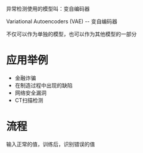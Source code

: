 
异常检测使用的模型叫：变自编码器

Variational Autoencoders (VAE) -- 变自编码器

不仅可以作为单独的模型，也可以作为其他模型的一部分

# 应用举例

- 金融诈骗
- 在制造过程中出现的缺陷
- 网络安全漏洞
- CT扫描检测

# 流程

输入正常的值，训练后，识别错误的值


